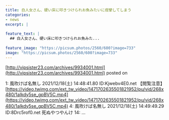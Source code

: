 ```yaml
---
title: 白人女さん、硬い床に叩きつけられお魚みたいに痙攣してしまう
categories:
- news
excerpt: |
  
feature_text: |
  ## 白人女さん、硬い床に叩きつけられお魚みた...
  
feature_image: "https://picsum.photos/2560/600?image=733"
image: "https://picsum.photos/2560/600?image=733"
---
```


[http://vipsister23.com/archives/9934001.html](http://vipsister23.com/archives/9934001.html)
posted on 

<!--more-->

1: 風吹けば名無し 2021/12/18(土) 14:48:41.80 ID:Kjwebv4E0.net 【閲覧注意】[https://video.twimg.com/ext_tw_video/1471702635501821952/pu/vid/268x480/1aIkdy5se_gpBV5C.mp4](https://video.twimg.com/ext_tw_video/1471702635501821952/pu/vid/268x480/1aIkdy5se_gpBV5C.mp4) 4: 風吹けば名無し 2021/12/18(土) 14:49:49.29 ID:8Drc5rof0.net 死ぬやつやんけ 14: ...
